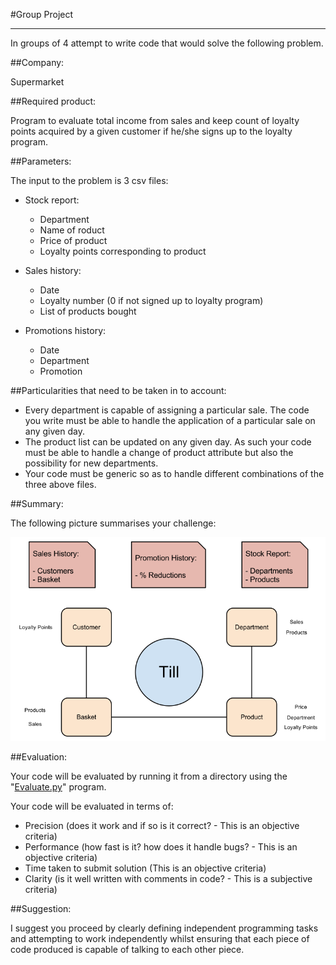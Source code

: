 #Group Project

---

In groups of 4 attempt to write code that would solve the following problem.

##Company:

Supermarket

##Required product:

Program to evaluate total income from sales and keep count of loyalty points acquired by a given customer if he/she signs up to the loyalty program.

##Parameters:

The input to the problem is 3 csv files:

- Stock report:

    - Department
    - Name of roduct
    - Price of product
    - Loyalty points corresponding to product

- Sales history:

    - Date
    - Loyalty number (0 if not signed up to loyalty program)
    - List of products bought

- Promotions history:

    - Date
    - Department
    - Promotion

##Particularities that need to be taken in to account:

- Every department is capable of assigning a particular sale. The code you write must be able to handle the application of a particular sale on any given day.
- The product list can be updated on any given day. As such your code must be able to handle a change of product attribute but also the possibility for new departments.
- Your code must be generic so as to handle different combinations of the three above files.

##Summary:

The following picture summarises your challenge:

![The underlying structure](https://github.com/drvinceknight/Intro_to_Object_Orientated_Programming_With_Python/blob/master/Challenge/Supermarket_Challenge.png?raw=true)

##Evaluation:

Your code will be evaluated by running it from a directory using the "[Evaluate.py]()" program.

Your code will be evaluated in terms of:

- Precision (does it work and if so is it correct? - This is an objective criteria)
- Performance (how fast is it? how does it handle bugs? - This is an objective criteria)
- Time taken to submit solution (This is an objective criteria)
- Clarity (is it well written with comments in code? - This is a subjective criteria)

##Suggestion:

I suggest you proceed by clearly defining independent programming tasks and attempting to work independently whilst ensuring that each piece of code produced is capable of talking to each other piece.
